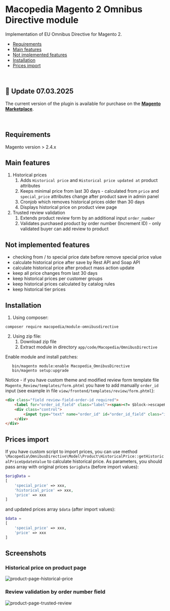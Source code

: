 # Macopedia Magento 2 Omnibus Directive module

Implementation of EU Omnibus Directive for Magento 2.

 - [Requirements](#requirements)
 - [Main features](#main-features)
 - [Not implemented features](#not-implemented-features)
 - [Installation](#installation)
 - [Prices import](#prices-import)

</br>

## :rocket: Update 07.03.2025

The current version of the plugin is available for purchase on the <a href="https://commercemarketplace.adobe.com/macopedia-module-omnibusdirective.html" target="_blank"><strong>Magento Marketplace</strong></a>.

</br>

## Requirements

   Magento version > 2.4.x

## Main features

1. Historical prices
   1. Adds `Historical price` and `Historical price updated at` product attributes
   2. Keeps minimal price from last 30 days - calculated from `price` and `special_price` attributes change after product save in admin panel
   3. Cronjob which removes historical prices older than 30 days
   4. Displays historical price on product view page
2. Trusted review validation
   1. Extends product review form by an additional input `order_number`
   2. Validates purchased product by order number (Increment ID) - only validated buyer can add review to product

## Not implemented features

- checking from / to special price date before remove special price value
- calculate historical price after save by Rest API and Soap API
- calculate historical price after product mass action update
- keep all price changes from last 30 days
- keep historical prices per customer groups
- keep historical prices calculated by catalog rules
- keep historical tier prices

## Installation

1. Using composer: 

```
composer require macopedia/module-omnibusdirective
```

2. Using zip file:
   1. Download zip file
   2. Extract module in directory `app/code/Macopedia/OmnibusDirective`

Enable module and install patches:
```
   bin/magento module:enable Macopedia_OmnibusDirective
   bin/magento setup:upgrade
```


Notice - if you have custom theme and modified review form template file `Magento_Review/templates/form.phtml` you have to add manually `order_id` input (see example in file `view/frontend/templates/review/form.phtml`):

```html
<div class="field review-field-order-id required">
    <label for="order_id_field" class="label"><span><?= $block->escapeHtml(__('Order number')) ?></span></label>
    <div class="control">
        <input type="text" name="order_id" id="order_id_field" class="input-text" data-validate="{required:true}" data-bind="value: review().order_id" />
    </div>
</div>
```

## Prices import

If you have custom script to import prices, you can use method `\Macopedia\OmnibusDirective\Model\Product\HistoricalPrice::getHistoricalPriceUpdateValue` to calculate historical price.
As parameters, you should pass array with original prices `$origData` (before import values):

```php
$origData = 
[
    'special_price' => xxx,
    'historical_price' => xxx,
    'price' => xxx
]
```

and updated prices array `$data` (after import values):

```php
$data = 
[
    'special_price' => xxx,
    'price' => xxx
]
```

## Screenshots
### Historical price on product page

![product-page-historical-price](https://user-images.githubusercontent.com/7571848/182821364-06fd096a-2c35-4398-9bfd-2971ab62b4e1.png)

### Review validation by order number field

![product-page-trusted-review](https://user-images.githubusercontent.com/7571848/182821384-b5a2d609-db29-4f88-a64a-05ecb59247af.png)
